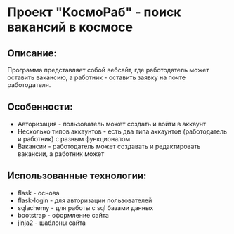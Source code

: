 # Проект "КосмоРаб" - поиск вакансий в космосе

## Описание:

Программа представляет собой вебсайт, где работодатель может оставить вакансию,
а работник - оставить заявку на почте работодателя.

## Особенности:

- Авторизация - пользователь может создать и войти в аккаунт
- Несколько типов аккаунтов - есть два типа аккаунтов (работодатель и работник) с разным функционалом
- Вакансии - работодатель может создавать и редактировать вакансии, а работник может

## Использованные технологии:

- flask - основа
- flask-login - для авторизации пользователей
- sqlachemy - для работы с sql базами данных
- bootstrap - оформление сайта
- jinja2 - шаблоны сайта
